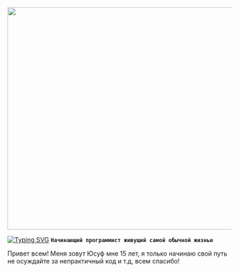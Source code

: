 <p align="center"><img src="https://steamuserimages-a.akamaihd.net/ugc/958603887331757558/D1E9FAB08630AFD6CB06EE7B719338B00BCEACBC/?imw=5000&imh=5000&ima=fit&impolicy=Letterbox&imcolor=%23000000&letterbox=false" width="1400" height="500"></p>

<a href="https://git.io/typing-svg"><img src="https://readme-typing-svg.demolab.com?font=Fira+Code&weight=450&size=50&pause=500&color=F7F7F7&center=true&background=23E4FF00&random=false&width=435&lines=jusuf" alt="Typing SVG" /></a>
**`Начинающий программист живущий самой обычной жизнью`**

Привет всем! Меня зовут Юсуф мне 15 лет, я только начинаю свой путь не осуждайте за непрактичный код и т.д, всем спасибо!
